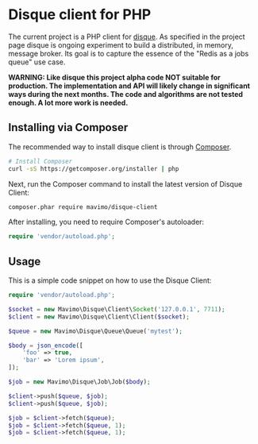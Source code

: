 # Disque client for PHP

The current project is a PHP client for [disque](https://github.com/antirez/disque). As specified in the project page disque is ongoing experiment to build a distributed, in memory, message broker. Its goal is to capture the essence of the "Redis as a jobs queue" use case.

**WARNING: Like disque this project alpha code NOT suitable for production. The implementation and API will likely change in significant ways during the next months. The code and algorithms are not tested enough. A lot more work is needed.**

## Installing via Composer

The recommended way to install disque client is through [Composer](http://getcomposer.org).

```bash
# Install Composer
curl -sS https://getcomposer.org/installer | php
```

Next, run the Composer command to install the latest version of Disque Client:

```bash
composer.phar require mavimo/disque-client
```

After installing, you need to require Composer's autoloader:

```php
require 'vendor/autoload.php';
```

## Usage

This is a simple code snippet on how to use the Disque Client:

```php
require 'vendor/autoload.php';

$socket = new Mavimo\Disque\Client\Socket('127.0.0.1', 7711);
$client = new Mavimo\Disque\Client\Client($socket);

$queue = new Mavimo\Disque\Queue\Queue('mytest');

$body = json_encode([
    'foo' => true,
    'bar' => 'Lorem ipsum',
]);

$job = new Mavimo\Disque\Job\Job($body);

$client->push($queue, $job);
$client->push($queue, $job);

$job = $client->fetch($queue);
$job = $client->fetch($queue, 1);
$job = $client->fetch($queue, 1);
```
